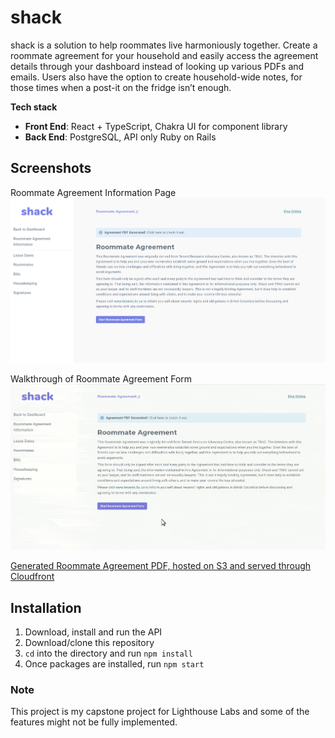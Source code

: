# shack

shack is a solution to help roommates live harmoniously together. Create a roommate agreement for your household and easily access the agreement details through your dashboard instead of looking up various PDFs and emails. Users also have the option to create household-wide notes, for those times when a post-it on the fridge isn’t enough.

**Tech stack**

- **Front End**: React + TypeScript, Chakra UI for component library
- **Back End**: PostgreSQL, API only Ruby on Rails

## Screenshots

Roommate Agreement Information Page
![Roommate Agreement Information Page](/docs/shack.png "Roommate Agreement Information Page")

Walkthrough of Roommate Agreement Form
![Roommate Agreement Walkthrough](/docs/shack.gif "Roommate Agreement Walkthrough")

[Generated Roommate Agreement PDF, hosted on S3 and served through Cloudfront](https://dq1ybhjfcpsyx.cloudfront.net/1/agreements/agreement-20200507061935.pdf)

## Installation

1. Download, install and run the API
2. Download/clone this repository
3. `cd` into the directory and run `npm install`
4. Once packages are installed, run `npm start`

### Note

This project is my capstone project for Lighthouse Labs and some of the features might not be fully implemented.
